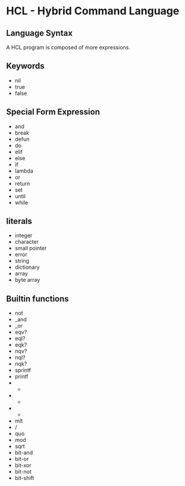 # HCL - Hybrid Command Language

## Language Syntax

A HCL program is composed of more expressions.

## Keywords
* nil
* true
* false

## Special Form Expression
* and
* break
* defun
* do
* elif
* else
* if
* lambda
* or
* return
* set
* until
* while


## literals
* integer
* character
* small pointer
* error
* string
* dictionary
* array
* byte array

## Builtin functions

* not
* _and
* _or
* eqv?
* eql?
* eqk?
* nqv?
* nql?
* nqk?
* sprintf
* printf
* +
* -
* *
* mlt
* /
* quo
* mod
* sqrt
* bit-and
* bit-or
* bit-xor
* bit-not
* bit-shift
